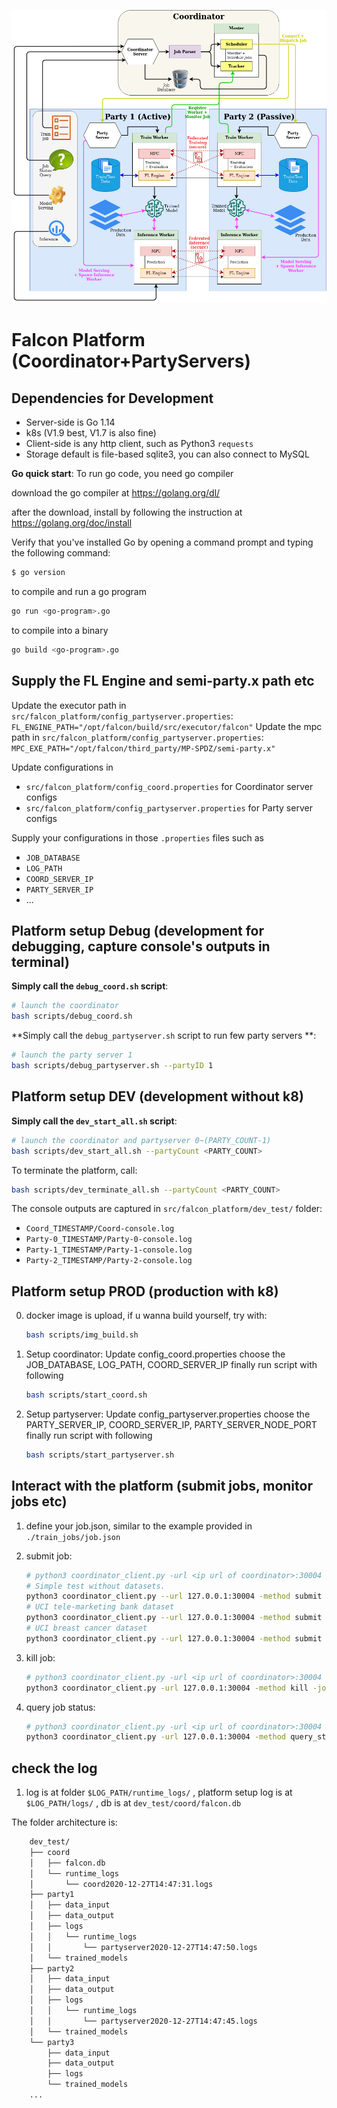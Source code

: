 <!-- ![Alt text](https://github.com/lemonviv/falcon/blob/dev/src/falcon_platform/photos/db.png) -->
![Falcon Platform Architecture](./imgs/Falcon_Sys_Archi_Dec21version.jpg)

# Falcon Platform (Coordinator+PartyServers)

## Dependencies for Development

- Server-side is Go 1.14
- k8s (V1.9 best, V1.7 is also fine)
- Client-side is any http client, such as Python3 `requests`
- Storage default is file-based sqlite3, you can also connect to MySQL

**Go quick start**:
To run go code, you need go compiler

download the go compiler at https://golang.org/dl/

after the download, install by following the instruction at https://golang.org/doc/install

Verify that you've installed Go by opening a command prompt and typing the following command:
```sh
$ go version
```

to compile and run a go program
```sh
go run <go-program>.go
```

to compile into a binary
```sh
go build <go-program>.go
```

## Supply the FL Engine and semi-party.x path etc

Update the executor path in `src/falcon_platform/config_partyserver.properties`: `FL_ENGINE_PATH="/opt/falcon/build/src/executor/falcon"`
Update the mpc path in `src/falcon_platform/config_partyserver.properties`: `MPC_EXE_PATH="/opt/falcon/third_party/MP-SPDZ/semi-party.x"`

Update configurations in
- `src/falcon_platform/config_coord.properties` for Coordinator server configs
- `src/falcon_platform/config_partyserver.properties` for Party server configs

Supply your configurations in those `.properties` files such as
- `JOB_DATABASE`
- `LOG_PATH`
- `COORD_SERVER_IP`
- `PARTY_SERVER_IP`
- ...

## Platform setup Debug (development for debugging, capture console's outputs in terminal)


**Simply call the `debug_coord.sh` script**:
```bash
# launch the coordinator 
bash scripts/debug_coord.sh
```

**Simply call the `debug_partyserver.sh` script to run few party servers **:

```bash
# launch the party server 1 
bash scripts/debug_partyserver.sh --partyID 1 
```

## Platform setup DEV (development without k8)


**Simply call the `dev_start_all.sh` script**:
```bash
# launch the coordinator and partyserver 0~(PARTY_COUNT-1)
bash scripts/dev_start_all.sh --partyCount <PARTY_COUNT>
```

To terminate the platform, call:
```bash
bash scripts/dev_terminate_all.sh --partyCount <PARTY_COUNT>
```

The console outputs are captured in `src/falcon_platform/dev_test/` folder:
- `Coord_TIMESTAMP/Coord-console.log`
- `Party-0_TIMESTAMP/Party-0-console.log`
- `Party-1_TIMESTAMP/Party-1-console.log`
- `Party-2_TIMESTAMP/Party-2-console.log`


## Platform setup PROD (production with k8)

0. docker image is upload, if u wanna build yourself, try with:

   ```bash
   bash scripts/img_build.sh
   ```

1. Setup coordinator:
    Update config_coord.properties
    choose the JOB_DATABASE, LOG_PATH, COORD_SERVER_IP
    finally run script with following

    ```bash
    bash scripts/start_coord.sh
    ```

2. Setup partyserver:
    Update config_partyserver.properties
    choose the PARTY_SERVER_IP, COORD_SERVER_IP, PARTY_SERVER_NODE_PORT
    finally run script with following

    ```bash
    bash scripts/start_partyserver.sh
    ```

## Interact with the platform (submit jobs, monitor jobs etc)

1. define your job.json, similar to the example provided in `./train_jobs/job.json`

2. submit job:

    ```bash
    # python3 coordinator_client.py -url <ip url of coordinator>:30004 -method submit -path ./train_jobs/job.json
    # Simple test without datasets.
    python3 coordinator_client.py --url 127.0.0.1:30004 -method submit -path ./train_jobs/two_parties_train_job.json
    # UCI tele-marketing bank dataset
    python3 coordinator_client.py --url 127.0.0.1:30004 -method submit -path ./train_jobs/three_parties_train_job_banktele.json
    # UCI breast cancer dataset
    python3 coordinator_client.py --url 127.0.0.1:30004 -method submit -path ./train_jobs/three_parties_train_job_breastcancer.json
    ```

3. kill job:

    ```bash
    # python3 coordinator_client.py -url <ip url of coordinator>:30004 -method kill -job <job_id>
    python3 coordinator_client.py -url 127.0.0.1:30004 -method kill -job 60
    ```

4. query job status:

    ```bash
    # python3 coordinator_client.py -url <ip url of coordinator>:30004 -method query_status -job <job_id>
    python3 coordinator_client.py -url 127.0.0.1:30004 -method query_status -job 60
    ```

## check the log

1.  log is at folder `$LOG_PATH/runtime_logs/` , 
    platform setup log is at `$LOG_PATH/logs/` ,
    db is at     `dev_test/coord/falcon.db` 
    
The folder architecture is:
```bash
    dev_test/
    ├── coord
    │   ├── falcon.db
    │   └── runtime_logs
    │       └── coord2020-12-27T14:47:31.logs
    ├── party1
    │   ├── data_input
    │   ├── data_output
    │   ├── logs
    │   │   └── runtime_logs
    │   │       └── partyserver2020-12-27T14:47:50.logs
    │   └── trained_models
    ├── party2
    │   ├── data_input
    │   ├── data_output
    │   ├── logs
    │   │   └── runtime_logs
    │   │       └── partyserver2020-12-27T14:47:45.logs
    │   └── trained_models
    └── party3
        ├── data_input
        ├── data_output
        ├── logs
        └── trained_models
    ...
```
